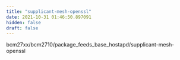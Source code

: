 ```yaml
---
title: "supplicant-mesh-openssl"
date: 2021-10-31 01:46:50.897091
hidden: false
draft: false
---
```


bcm27xx/bcm2710/package_feeds_base_hostapd/supplicant-mesh-openssl

